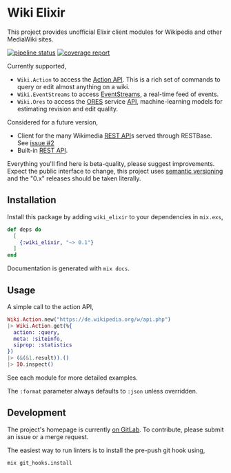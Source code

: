 # Wiki Elixir

This project provides unofficial Elixir client modules for Wikipedia and other MediaWiki sites.

[![pipeline status](https://gitlab.com/adamwight/wiki_elixir/badges/master/pipeline.svg)](https://gitlab.com/adamwight/wiki_elixir/-/commits/master) [![coverage report](https://gitlab.com/adamwight/wiki_elixir/badges/master/coverage.svg)](https://gitlab.com/adamwight/wiki_elixir/-/commits/master)

Currently supported,
* `Wiki.Action` to access the [Action API](https://www.mediawiki.org/wiki/Special:MyLanguage/API:Main_page).
This is a rich set of commands to query or edit almost anything on a wiki.
* `Wiki.EventStreams` to access [EventStreams](https://wikitech.wikimedia.org/wiki/Event_Platform/EventStreams),
a real-time feed of events.
* `Wiki.Ores` to access the [ORES](https://www.mediawiki.org/wiki/ORES) service [API](https://ores.wikimedia.org/v3/),
machine-learning models for estimating revision and edit quality.

Considered for a future version,
* Client for the many Wikimedia [REST API](https://www.mediawiki.org/wiki/REST_API )s served through RESTBase.
See [issue #2](https://gitlab.com/adamwight/wiki_elixir/-/issues/2)
* Built-in [REST API](https://www.mediawiki.org/wiki/API:REST_API).

Everything you'll find here is beta-quality, please suggest improvements.  Expect the
public interface to change, this project uses [semantic versioning](https://semver.org/) and
the "0.x" releases should be taken literally.

## Installation

Install this package by adding `wiki_elixir` to your dependencies in `mix.exs`,

```elixir
def deps do
  [
    {:wiki_elixir, "~> 0.1"}
  ]
end
```

Documentation is generated with `mix docs`.

## Usage

A simple call to the action API,

```elixir
Wiki.Action.new("https://de.wikipedia.org/w/api.php")
|> Wiki.Action.get(%{
  action: :query,
  meta: :siteinfo,
  siprop: :statistics
})
|> (&(&1.result)).()
|> IO.inspect()
```

See each module for more detailed examples.

The `:format` parameter always defaults to `:json` unless overridden.

## Development

The project's homepage is currently [on GitLab](https://gitlab.com/adamwight/wiki_elixir).
To contribute, please submit an issue or a merge request.

The easiest way to run linters is to install the pre-push git hook using,

```shell script
mix git_hooks.install
```
